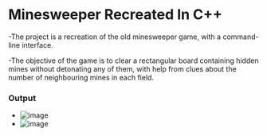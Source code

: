 # Minesweeper Recreated In C++

-The project is a recreation of the old minesweeper game, with a command-line interface.

-The objective of the game is to clear a rectangular board containing hidden mines without detonating any of them, with help from clues about the number of neighbouring mines in each field.

### Output
- ![image](https://user-images.githubusercontent.com/75062571/135822897-48264974-cf3d-44e4-9c54-7fe0a0b41adb.png)
- ![image](https://user-images.githubusercontent.com/75062571/135822936-fb1a57c5-a68b-4960-8dc8-8a1e79d4f905.png)

